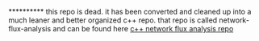 <p>********** this repo is dead.  it has been converted and cleaned up into a much leaner and better organized c++ repo.  that repo is called network-flux-analysis and can be found here <a href="https://github.com/davidluper/network-flux-analysis">c++ network flux analysis repo</a>
